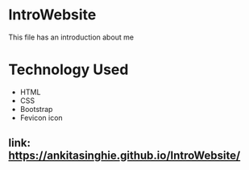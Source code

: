 # IntroWebsite
This file has an introduction about me 
# Technology Used
* HTML
* CSS
* Bootstrap
* Fevicon icon 
## link: https://ankitasinghie.github.io/IntroWebsite/

